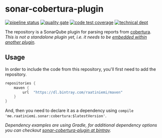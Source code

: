 # sonar-cobertura-plugin

[![pipeline status](https://gitlab.com/raatiniemi/sonar-cobertura-plugin/badges/master/pipeline.svg)](https://gitlab.com/raatiniemi/sonar-cobertura-plugin/commits/master)
[![quality gate](https://sonarcloud.io/api/project_badges/measure?project=me.raatiniemi.sonar%3Acobertura&metric=alert_status)](https://sonarcloud.io/dashboard?id=me.raatiniemi.sonar%3Acobertura)
[![code test coverage](https://sonarcloud.io/api/project_badges/measure?project=me.raatiniemi.sonar%3Acobertura&metric=coverage)](https://sonarcloud.io/dashboard?id=me.raatiniemi.sonar%3Acobertura)
[![technical dept](https://sonarcloud.io/api/project_badges/measure?project=me.raatiniemi.sonar%3Acobertura&metric=sqale_index)](https://sonarcloud.io/dashboard?id=me.raatiniemi.sonar%3Acobertura)

The repository is a SonarQube plugin for parsing reports from [cobertura](http://cobertura.github.io/cobertura/).
*This is not a standalone plugin yet, i.e. it needs to be [embedded within another plugin](https://gitlab.com/raatiniemi/sonar-objective-c).*

## Usage

In order to include the code from this repository, you'll first need to add the
repository.

```gradle
repositories {
    maven {
        url  "https://dl.bintray.com/raatiniemi/maven"
    }
}
```

And, then you need to declare it as a dependency using `compile 'me.raatiniemi.sonar:cobertura:$latestVersion'`.

*Dependency examples are using Gradle, for additional dependency options you can
checkout [sonar-cobertura-plugin at bintray](https://bintray.com/raatiniemi/maven/sonar-cobertura-plugin).*
